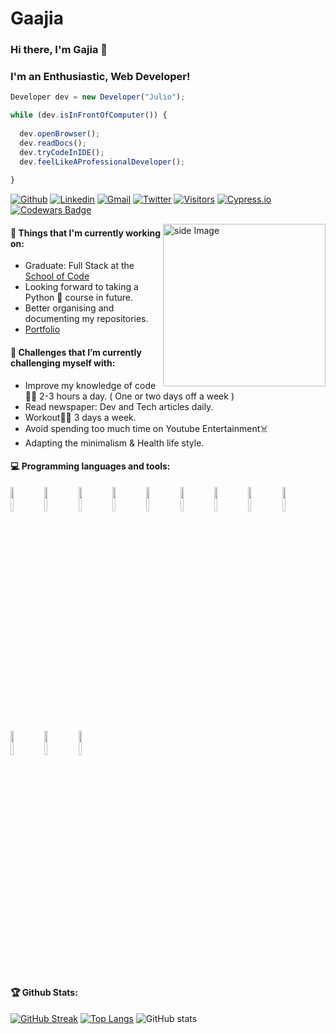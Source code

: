 # Gaajia
### Hi there, I'm Gajia 👋
### I'm an Enthusiastic, Web Developer!
```javascript
Developer dev = new Developer("Julio");

while (dev.isInFrontOfComputer()) {
  
  dev.openBrowser();
  dev.readDocs();
  dev.tryCodeInIDE();
  dev.feelLikeAProfessionalDeveloper();
  
}
```
[![Github](https://img.shields.io/github/followers/lakorthus?label=Github&style=social)](https://github.com/lakorthus)
[![Linkedin](https://img.shields.io/badge/-LinkedIn-blue?style=flat&logo=Linkedin&logoColor=white)](https://www.linkedin.com/in/jv-frontend-developer/)
[![Gmail](https://img.shields.io/badge/-Gmail-c14438?style=flat&logo=Gmail&logoColor=white)](mailto:lakorthus@gmail.com)
[![Twitter](https://img.shields.io/twitter/follow/lakorthus?label=Twitter&style=social)](https://twitter.com/lakorthus/)
[![Visitors](https://visitor-badge.laobi.icu/badge?page_id=lakorthus.lakorthus)](https://github.com/lakorthus/)
[![Cypress.io](https://img.shields.io/badge/tested%20with-Cypress-04C38E.svg)](https://www.cypress.io/)
<a target="_blank" href="https://www.codewars.com/users/Lakorthus"><img src="https://www.codewars.com/users/Lakorthus/badges/micro" alt="Codewars Badge" /></a>
<!-- gif Image -->
<img src="https://media.giphy.com/media/M9gbBd9nbDrOTu1Mqx/giphy.gif" alt="side Image" align="right" width="260" height="auto" />

#### 💼  Things that I'm currently working on: 
* Graduate: Full Stack at the [School of Code](https://www.schoolofcode.co.uk/)
* Looking forward to taking a Python 🐍 course in future.
* Better organising and documenting my repositories.
* [Portfolio](https://next-portfolio-khaki-nine.vercel.app/)
#### 🌱 Challenges that I’m currently challenging myself with:
* Improve my knowledge of code:man_technologist: 2-3 hours a day. ( One or two days off a week ) 
* Read newspaper: Dev and Tech articles daily.
* Workout:weight_lifting_man: 3 days a week. 
* Avoid spending too much time on Youtube Entertainment:skull_and_crossbones:
* Adapting the minimalism & Health life style.

#### :computer: Programming languages and tools: 
<p>
  <code><img width="10%" src="https://www.vectorlogo.zone/logos/mysql/mysql-ar21.svg"></code>
  <code><img width="10%" src="https://www.vectorlogo.zone/logos/mongodb/mongodb-ar21.svg"></code>
  <code><img width="10%" src="https://www.vectorlogo.zone/logos/git-scm/git-scm-ar21.svg"></code>
  <code><img width="10%" src="https://www.vectorlogo.zone/logos/reactjs/reactjs-ar21.svg"></code>
  <code><img width="10%" src="https://www.vectorlogo.zone/logos/angular/angular-ar21.svg"></code>
  <code><img width="10%" src="https://www.vectorlogo.zone/logos/sass-lang/sass-lang-ar21.svg"></code>
  <code><img width="10%" src="https://www.vectorlogo.zone/logos/docker/docker-ar21.svg"></code>
  <code><img width="10%" src="https://www.vectorlogo.zone/logos/nodejs/nodejs-ar21.svg"></code>
  <code><img width="10%" src="https://www.vectorlogo.zone/logos/getbootstrap/getbootstrap-ar21.svg"></code>
  <code><img width="10%" src="https://www.vectorlogo.zone/logos/w3_html5/w3_html5-ar21.svg"></code>
  <code><img width="10%" src="https://www.vectorlogo.zone/logos/netlifyapp_watercss/netlifyapp_watercss-official.svg"></code>
  <code><img width="10%" src="https://www.vectorlogo.zone/logos/javascript/javascript-ar21.svg"></code>
</p>

#### 🏆 Github Stats:

[![GitHub Streak](http://github-readme-streak-stats.herokuapp.com?user=Lakorthus&theme=dracula&hide_border=true)](https://git.io/streak-stats)
[![Top Langs](https://github-readme-stats.vercel.app/api/top-langs/?username=Lakorthus&layout=compact&theme=dracula&hide_border=true)](https://github.com/anuraghazra/github-readme-stats)
![GitHub stats](https://github-readme-stats.vercel.app/api?username=Lakorthus&show_icons=true&theme=dracula&hide_border=true)

